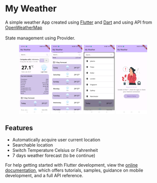 # My Weather

A simple weather App created using [Flutter](https://flutter.dev/) and [Dart](https://dart.dev/) and using API from [OpenWeatherMap](https://openweathermap.org/)</br></br>
State management using Provider. </br>

<p align="center">
<img src="https://github.com/Rizqanmr/weather_app/blob/master/assets/screenshots/screenshot-1.png" width="20%" alt="Screenshot 1"></img> 
<img src="https://github.com/Rizqanmr/weather_app/blob/master/assets/screenshots/screenshot-2.png" width="20%" alt="Screenshot 2"></img> 
<img src="https://github.com/Rizqanmr/weather_app/blob/master/assets/screenshots/screenshot-3.png" width="20%" alt="Screenshot 3"></img> 
<img src="https://github.com/Rizqanmr/weather_app/blob/master/assets/screenshots/screenshot-4.png" width="20%" alt="Screenshot 4"></img>
</p>

## Features
- Automatically acquire user current location
- Searchable location
- Switch Temperature Celsius or Fahrenheit
- 7 days weather forecast (to be continue)

For help getting started with Flutter development, view the
[online documentation](https://docs.flutter.dev/), which offers tutorials,
samples, guidance on mobile development, and a full API reference.
